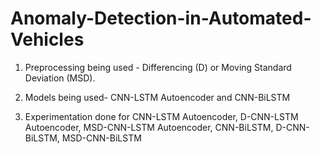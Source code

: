 # Anomaly-Detection-in-Automated-Vehicles
1. Preprocessing being  used -  Differencing (D) or Moving Standard Deviation (MSD).

2. Models being used- CNN-LSTM Autoencoder  and CNN-BiLSTM
3. Experimentation done for CNN-LSTM Autoencoder, D-CNN-LSTM Autoencoder, MSD-CNN-LSTM Autoencoder, CNN-BiLSTM, D-CNN-BiLSTM, MSD-CNN-BiLSTM

